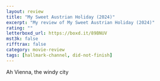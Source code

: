 ```yaml
---
layout: review
title: "My Sweet Austrian Holiday (2024)"
excerpt: "My review of My Sweet Austrian Holiday (2024)"
rating: ""
letterboxd_url: https://boxd.it/89BNUV
mst3k: false
rifftrax: false
category: movie-review
tags: [hallmark-channel, did-not-finish]
---
```


Ah Vienna, the windy city
